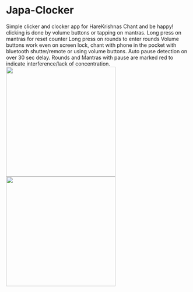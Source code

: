 # Japa-Clocker

Simple clicker and clocker app for HareKrishnas Chant and be happy! clicking is done by volume buttons or tapping on mantras.
Long press on mantras for reset counter
Long press on rounds to enter rounds
Volume buttons work even on screen lock, chant with phone in the pocket with bluetooth shutter/remote or using volume buttons. Auto pause detection on over 30 sec delay. Rounds and Mantras with pause are marked red to indicate interference/lack of concentration.
<img src="https://github.com/user-attachments/assets/d6da11ac-59be-42ac-a07b-8782a3384716" width=300><img src="https://github.com/user-attachments/assets/699e452f-e2f5-4fc3-a753-de2dd901e2ed" width=300>
